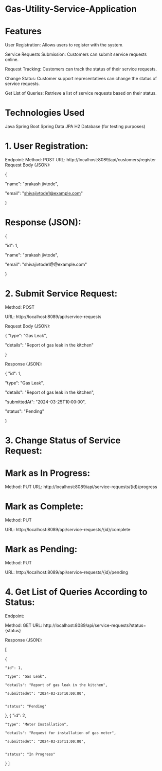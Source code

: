 # Gas-Utility-Service-Application

# Features

User Registration: Allows users to register with the system.

Service Requests Submission: Customers can submit service requests online.

Request Tracking: Customers can track the status of their service requests.

Change Status: Customer support representatives can change the status of service requests.

Get List of Queries: Retrieve a list of service requests based on their status.

# Technologies Used
Java
Spring Boot
Spring Data JPA
H2 Database (for testing purposes)

# 1. User Registration:
Endpoint:
Method: POST
URL: http://localhost:8089/api/customers/register
Request Body (JSON):

{

  "name": "prakash jivtode",
  
  "email": "shivajivtode1@example.com"
  
}

# Response (JSON):

{

  "id": 1,
  
  "name": "prakash jivtode",
  
  "email": "shivajivtode1@@example.com"
  
}

# 2. Submit Service Request:


Method: POST

URL: http://localhost:8089/api/service-requests

Request Body (JSON):

{
  "type": "Gas Leak",
  
  "details": "Report of gas leak in the kitchen"
  
}

Response (JSON):


{
  "id": 1,
  
  "type": "Gas Leak",
  
  "details": "Report of gas leak in the kitchen",
  
  "submittedAt": "2024-03-25T10:00:00",
  
  
  "status": "Pending"
  
}

# 3. Change Status of Service Request:

# Mark as In Progress:
Method: PUT
URL: http://localhost:8089/api/service-requests/{id}/progress



# Mark as Complete:
Method: PUT

URL: http://localhost:8089/api/service-requests/{id}/complete



# Mark as Pending:

Method: PUT

URL: http://localhost:8089/api/service-requests/{id}/pending



# 4. Get List of Queries According to Status:
Endpoint:

Method: GET
URL: http://localhost:8089/api/service-requests?status={status}



Response (JSON):

[

  {
  
    "id": 1,
    
    "type": "Gas Leak",
    
    "details": "Report of gas leak in the kitchen",
    
    "submittedAt": "2024-03-25T10:00:00",
    
    
    "status": "Pending"
  },
  {
    "id": 2,
    
    "type": "Meter Installation",
    
    "details": "Request for installation of gas meter",
    
    "submittedAt": "2024-03-25T11:00:00",
  
    
    "status": "In Progress"
    
  }
]

